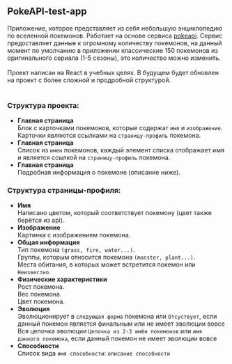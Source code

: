 ## PokeAPI-test-app

Приложение, которое представляет из себя небольшую энциклопедию по вселенной покемонов. Работает на основе сервиса [pokeapi](https://pokeapi.co/). Сервис предоставляет данные к огромному количеству покемонов, на данный момент по умолчанию в приложении классические 150 покемонов из оригинального сериала (1-5 сезоны), это количество можно изменить.
<br><br>
Проект написан на React в учебных целях. В будущем будет обновлен на проект с более сложной и продробной структурой.<br>
<br>
### **Структура проекта:**<br>
  * **Главная страница**<br>
    Блок с карточками покемонов, которые содержат `имя` и `изображение`. Карточки являются ссылками на `страницу-профиль` покемона.<br>
 * **Главная страница**<br>
    Список из `имен` покемонов, каждый элемент списка отображает имя и является ссылкой на `страницу-профиль` покемона.<br>
* **Главная страница**<br>
   Подробная информация о покемоне (описание ниже).<br>
  
### **Структура страницы-профиля:**<br>
  * **Имя**<br>
    Написано цветом, который соответствует покемону (цвет также берётся из api).<br>
 * **Изображение**<br>
    Картинка с изображением покемона.<br>
 * **Общая информация**<br>
    Тип покемона `(grass, fire, water...)`.<br>
    Группы, которым относится покемона `(monster, plant...)`.<br>
    Места обитания, в которых может встретится покемон или `Неизвестно`.<br>
 * **Физические характеристики**<br>
    Рост покемона.<br>
    Вес покемона.<br>
    Цвет покемона.<br>
 * **Эволюция**<br>
    Эволюционирует в `следующая форма` покемона или `Отсуствует`, если данный покемон является финальным или не имеет эволюции вовсе<br>
    Вся цепочка эволюции `Цепочка из 2-3 имён покемонов` или `имя данного покемона`, если данный покемон не имеет эволюции вовсе<br>
 * **Способности**<br>
    Список вида `имя способности`: `описание способности`<br>
    <br>
